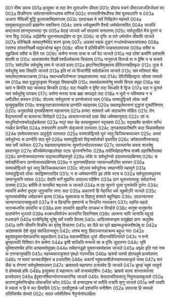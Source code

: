 001  	भीष्म उवाच
001a	इत्युक्तः स तदा तेन तुलाधारेण धीमता
001c	प्रोवाच वचनं धीमाञ्जाजलिर्जपतां वरः
002a	विक्रीणानः सर्वरसान्सर्वगन्धांश्च वाणिज
002c	वनस्पतीनोषधीश्च तेषां मूलफलानि च
003a	अध्यगा नैष्ठिकीं बुद्धिं कुतस्त्वामिदमागतम्
003c	एतदाचक्ष्व मे सर्वं निखिलेन महामते
004a	एवमुक्तस्तुलाधारो ब्राह्मणेन यशस्विना
004c	उवाच धर्मसूक्ष्माणि वैश्यो धर्मार्थतत्त्ववित्
004e	जाजलिं कष्टतपसं ज्ञानतृप्तस्तदा नृप
005a	वेदाहं जाजले धर्मं सरहस्यं सनातनम्
005c	सर्वभूतहितं मैत्रं पुराणं यं जना विदुः
006a	अद्रोहेणैव भूतानामल्पद्रोहेण वा पुनः
006c	या वृत्तिः स परो धर्मस्तेन जीवामि जाजले
007a	परिच्छिन्नैः काष्ठतृणैर्मयेदं शरणं कृतम्
007c	अलक्तं पद्मकं तुङ्गं गन्धांश्चोच्चावचांस्तथा
008a	रसांश्च तांस्तान्विप्रर्षे मद्यवर्जानहं बहून्
008c	क्रीत्वा वै प्रतिविक्रीणे परहस्तादमायया
009a	सर्वेषां यः सुहृन्नित्यं सर्वेषां च हिते रतः
009c	कर्मणा मनसा वाचा स धर्मं वेद जाजले
010a	नाहं परेषां कर्माणि प्रशंसामि शपामि वा
010c	आकाशस्येव विप्रर्षे पश्यँल्लोकस्य चित्रताम्
011a	नानुरुध्ये विरुध्ये वा न द्वेष्मि न च कामये
011c	समोऽस्मि सर्वभूतेषु पश्य मे जाजले व्रतम्
012a	इष्टानिष्टविमुक्तस्य प्रीतिरागबहिष्कृतः
012c	तुला मे सर्वभूतेषु समा तिष्ठति जाजले
013a	इति मां त्वं विजानीहि सर्वलोकस्य जाजले
013c	समं मतिमतां श्रेष्ठ समलोष्टाश्मकाञ्चनम्
014a	यथान्धबधिरोन्मत्ता उच्छ्वासपरमाः सदा
014c	देवैरपिहितद्वाराः सोपमा पश्यतो मम
015a	यथा वृद्धातुरकृशा निःस्पृहा विषयान्प्रति
015c	तथार्थकामभोगेषु ममापि विगता स्पृहा
016a	यदा चायं न बिभेति यदा चास्मान्न बिभ्यति
016c	यदा नेच्छति न द्वेष्टि तदा सिध्यति वै द्विजः
017a	यदा न कुरुते भावं सर्वभूतेषु पापकम्
017c	कर्मणा मनसा वाचा ब्रह्म सम्पद्यते तदा
018a	न भूतो न भविष्यश्च न च धर्मोऽस्ति कश्चन
018c	योऽभयः सर्वभूतानां स प्राप्नोत्यभयं पदम्
019a	यस्मादुद्विजते लोकः सर्वो मृत्युमुखादिव
019c	वाक्क्रूराद्दण्डपारुष्यात्स प्राप्नोति महद्भयम्
020a	यथावद्वर्तमानानां वृद्धानां पुत्रपौत्रिणाम्
020c	अनुवर्तामहे वृत्तमहिंस्राणां महात्मनाम्
021a	प्रनष्टः शाश्वतो धर्मः सदाचारेण मोहितः
021c	तेन वैद्यस्तपस्वी वा बलवान्वा विमोह्यते
022a	आचाराज्जाजले प्राज्ञः क्षिप्रं धर्ममवाप्नुयात्
022c	एवं यः साधुभिर्दान्तश्चरेदद्रोहचेतसा
023a	नद्यां यथा चेह काष्ठमुह्यमानं यदृच्छया
023c	यदृच्छयैव काष्ठेन सन्धिं गच्छेत केनचित्
024a	तत्रापराणि दारूणि संसृज्यन्ते ततस्ततः
024c	तृणकाष्ठकरीषाणि कदा चिन्नसमीक्षया
024e	एवमेवायमाचारः प्रादुर्भूतो यतस्ततः
025a	यस्मान्नोद्विजते भूतं जातु किञ्चित्कथञ्चन
025c	अभयं सर्वभूतेभ्यः स प्राप्नोति सदा मुने
026a	यस्मादुद्विजते विद्वन्सर्वलोको वृकादिव
026c	क्रोशतस्तीरमासाद्य यथा सर्वे जलेचराः
027a	सहायवान्द्रव्यवान्यः सुभगोऽन्योऽपरस्तथा
027c	ततस्तानेव कवयः शास्त्रेषु प्रवदन्त्युत
027e	कीर्त्यर्थमल्पहृल्लेखाः पटवः कृत्स्ननिर्णयाः
028a	तपोभिर्यज्ञदानैश्च वाक्यैः प्रज्ञाश्रितैस्तथा
028c	प्राप्नोत्यभयदानस्य यद्यत्फलमिहाश्नुते
029a	लोके यः सर्वभूतेभ्यो ददात्यभयदक्षिणाम्
029c	स सर्वयज्ञैरीजानः प्राप्नोत्यभयदक्षिणाम्
029e	न भूतानामहिंसाया ज्यायान्धर्मोऽस्ति कश्चन
030a	यस्मान्नोद्विजते भूतं जातु किञ्चित्कथञ्चन
030c	सोऽभयं सर्वभूतेभ्यः सम्प्राप्नोति महामुने
031a	यस्मादुद्विजते लोकः सर्पाद्वेश्मगतादिव
031c	न स धर्ममवाप्नोति इह लोके परत्र च
032a	सर्वभूतात्मभूतस्य सम्यग्भूतानि पश्यतः
032c	देवापि मार्गे मुह्यन्ति अपदस्य पदैषिणः
033a	दानं भूताभयस्याहुः सर्वदानेभ्य उत्तमम्
033c	ब्रवीमि ते सत्यमिदं श्रद्दधस्व च जाजले
034a	स एव सुभगो भूत्वा पुनर्भवति दुर्भगः
034c	व्यापत्तिं कर्मणां दृष्ट्वा जुगुप्सन्ति जनाः सदा
035a	अकारणो हि नेहास्ति धर्मः सूक्ष्मोऽपि जाजले
035c	भूतभव्यार्थमेवेह धर्मप्रवचनं कृतम्
036a	सूक्ष्मत्वान्न स विज्ञातुं शक्यते बहुनिह्नवः
036c	उपलभ्यान्तरा चान्यानाचारानवबुध्यते
037a	ये च छिन्दन्ति वृषणान्ये च भिन्दन्ति नस्तकान्
037c	वहन्ति महतो भारान्बध्नन्ति दमयन्ति च
038a	हत्वा सत्त्वानि खादन्ति तान्कथं न विगर्हसे
038c	मानुषा मानुषानेव दासभोगेन भुञ्जते
039a	वधबन्धविरोधेन कारयन्ति दिवानिशम्
039c	आत्मना चापि जानासि यद्दुःखं वधताडने
040a	पञ्चेन्द्रियेषु भूतेषु सर्वं वसति दैवतम्
040c	आदित्यश्चन्द्रमा वायुर्ब्रह्मा प्राणः क्रतुर्यमः
041a	तानि जीवानि विक्रीय का मृतेषु विचारणा
041c	का तैले का घृते ब्रह्मन्मधुन्यप्स्वौषधेषु वा
042a	अदंशमशके देशे सुखं संवर्धितान्पशून्
042c	तांश्च मातुः प्रियाञ्जानन्नाक्रम्य बहुधा नराः
042e	बहुदंशकुशान्देशान्नयन्ति बहुकर्दमान्
043a	वाहसम्पीडिता धुर्याः सीदन्त्यविधिनापरे
043c	न मन्ये भ्रूणहत्यापि विशिष्टा तेन कर्मणा
044a	कृषिं साध्विति मन्यन्ते सा च वृत्तिः सुदारुणा
044c	भूमिं भूमिशयांश्चैव हन्ति काष्ठमयोमुखम्
044e	तथैवानडुहो युक्तान्समवेक्षस्व जाजले
045a	अघ्न्या इति गवां नाम क एनान्हन्तुमर्हति
045c	महच्चकाराकुशलं पृषध्रो गालभन्निव
046a	ऋषयो यतयो ह्येतन्नहुषे प्रत्यवेदयन्
046c	गां मातरं चाप्यवधीर्वृषभं च प्रजापतिम्
046e	अकार्यं नहुषाकार्षीर्लप्स्यामस्त्वत्कृते भयम्
047a	शतं चैकं च रोगाणां सर्वभूतेष्वपातयन्
047c	ऋषयस्ते महाभागाः प्रजास्वेव हि जाजले
047e	भ्रूणहं नहुषं त्वाहुर्न ते होष्यामहे हविः
048a	इत्युक्त्वा ते महात्मानः सर्वे तत्त्वार्थदर्शिनः
048c	ऋषयो यतयः शान्तास्तरसा प्रत्यवेदयन्
049a	ईदृशानशिवान्घोरानाचारानिह जाजले
049c	केवलाचरितत्वात्तु निपुणान्नावबुध्यसे
050a	कारणाद्धर्ममन्विच्छेन्न लोकचरितं चरेत्
050c	यो हन्याद्यश्च मां स्तौति तत्रापि शृणु जाजले
051a	समौ तावपि मे स्यातां न हि मे स्तः प्रियाप्रिये
051c	एतदीदृशकं धर्मं प्रशंसन्ति मनीषिणः
052a	उपपत्त्या हि सम्पन्नो यतिभिश्चैव सेव्यते
052c	सततं धर्मशीलैश्च नैपुण्येनोपलक्षितः

